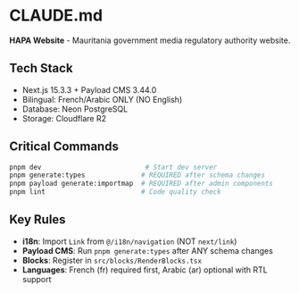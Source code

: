 # CLAUDE.md

**HAPA Website** - Mauritania government media regulatory authority website.

## Tech Stack
- Next.js 15.3.3 + Payload CMS 3.44.0
- Bilingual: French/Arabic ONLY (NO English)
- Database: Neon PostgreSQL
- Storage: Cloudflare R2

## Critical Commands
```bash
pnpm dev                          # Start dev server
pnpm generate:types              # REQUIRED after schema changes
pnpm payload generate:importmap  # REQUIRED after admin components
pnpm lint                        # Code quality check
```

## Key Rules
- **i18n**: Import `Link` from `@/i18n/navigation` (NOT `next/link`)
- **Payload CMS**: Run `pnpm generate:types` after ANY schema changes
- **Blocks**: Register in `src/blocks/RenderBlocks.tsx`
- **Languages**: French (fr) required first, Arabic (ar) optional with RTL support


